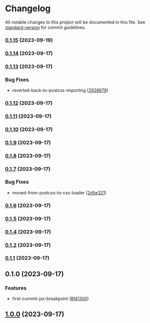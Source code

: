 # Changelog

All notable changes to this project will be documented in this file. See [standard-version](https://github.com/conventional-changelog/standard-version) for commit guidelines.

### [0.1.15](https://github.com/leomarkcastro/jsx-breakpoints-v3/compare/v0.1.14...v0.1.15) (2023-09-19)

### [0.1.14](https://github.com/leomarkcastro/jsx-breakpoints-v3/compare/v0.1.13...v0.1.14) (2023-09-17)

### [0.1.13](https://github.com/leomarkcastro/jsx-breakpoints-v3/compare/v0.1.12...v0.1.13) (2023-09-17)

### Bug Fixes

- reverted-back-to-postcss-importing ([2928679](https://github.com/leomarkcastro/jsx-breakpoints-v3/commit/2928679d1bea9f3bdaef8872dad061c725fb6ec4))

### [0.1.12](https://github.com/leomarkcastro/jsx-breakpoints-v3/compare/v0.1.11...v0.1.12) (2023-09-17)

### [0.1.11](https://github.com/leomarkcastro/jsx-breakpoints-v3/compare/v0.1.10...v0.1.11) (2023-09-17)

### [0.1.10](https://github.com/leomarkcastro/jsx-breakpoints-v3/compare/v0.1.9...v0.1.10) (2023-09-17)

### [0.1.9](https://github.com/leomarkcastro/jsx-breakpoints-v3/compare/v0.1.8...v0.1.9) (2023-09-17)

### [0.1.8](https://github.com/leomarkcastro/jsx-breakpoints-v3/compare/v0.1.7...v0.1.8) (2023-09-17)

### [0.1.7](https://github.com/leomarkcastro/jsx-breakpoints-v3/compare/v0.1.5...v0.1.7) (2023-09-17)

### Bug Fixes

- moved-from-postcss-to-css-loader ([2d5e321](https://github.com/leomarkcastro/jsx-breakpoints-v3/commit/2d5e3216c3887ce5bf7c6eea3c3faac6bd99adb0))

### [0.1.6](https://github.com/leomarkcastro/jsx-breakpoints-v3/compare/v0.1.5...v0.1.6) (2023-09-17)

### [0.1.5](https://github.com/leomarkcastro/jsx-breakpoints-v3/compare/v0.1.2...v0.1.5) (2023-09-17)

### [0.1.4](https://github.com/leomarkcastro/jsx-breakpoints-v3/compare/v0.1.3...v0.1.4) (2023-09-17)

### [0.1.2](https://github.com/leomarkcastro/jsx-breakpoints-v3/compare/v0.1.0...v0.1.2) (2023-09-17)

### [0.1.1](https://github.com/leomarkcastro/jsx-breakpoints-v3/compare/v0.1.0...v0.1.1) (2023-09-17)

## 0.1.0 (2023-09-17)

### Features

- first-commit-jsx-breakpoint ([8f41300](https://github.com/leomarkcastro/jsx-breakpoints-v2/commit/8f41300cbd97b8028585d7bc7fcc10762703e539))

## [1.0.0](https://github.com/leomarkcastro/jsx-breakpoints-v2/compare/v1.0.16...v1.0.0) (2023-09-17)
